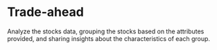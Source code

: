 # Trade-ahead
Analyze the stocks data, grouping the stocks based on the attributes provided, and sharing insights about the characteristics of each group.
